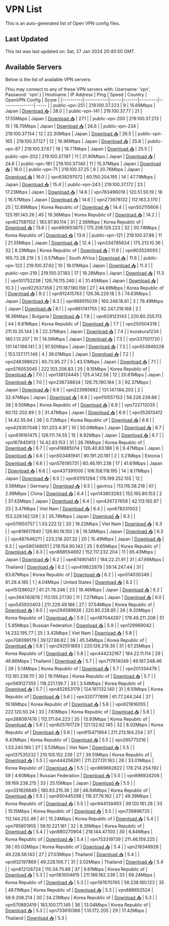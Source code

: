 # VPN List

This is an auto-generated list of Open VPN config files.

## Last Updated

This list was last updated on: Sat, 27 Jan 2024 20:40:50 GMT.

## Available Servers

Below is the list of available VPN servers:

(You may connect to any of these VPN servers with: Username: 'vpn', Password: 'vpn'.)
| Hostname | IP Address | Ping | Speed | Country | OpenVPN Config | Score |
|----------|------------|------|-------|---------|----------------| ----- |
| public-vpn-251 | 219.100.37.223 | 9 | 15.69Mbps | Japan | [Download 📥](./configs/server_0_JP.ovpn) | 28.0 |
| public-vpn-141 | 219.100.37.77 | 21 | 17.55Mbps | Japan | [Download 📥](./configs/server_1_JP.ovpn) | 27.1 |
| public-vpn-200 | 219.100.37.213 | 15 | 18.75Mbps | Japan | [Download 📥](./configs/server_2_JP.ovpn) | 26.6 |
| public-vpn-234 | 219.100.37.154 | 12 | 22.30Mbps | Japan | [Download 📥](./configs/server_3_JP.ovpn) | 26.5 |
| public-vpn-165 | 219.100.37.127 | 12 | 16.96Mbps | Japan | [Download 📥](./configs/server_4_JP.ovpn) | 25.8 |
| public-vpn-87 | 219.100.37.67 | 18 | 19.77Mbps | Japan | [Download 📥](./configs/server_5_JP.ovpn) | 25.5 |
| public-vpn-202 | 219.100.37.197 | 11 | 21.90Mbps | Japan | [Download 📥](./configs/server_6_JP.ovpn) | 24.6 |
| public-vpn-181 | 219.100.37.140 | 11 | 15.37Mbps | Japan | [Download 📥](./configs/server_7_JP.ovpn) | 16.0 |
| public-vpn-71 | 219.100.37.25 | 8 | 20.76Mbps | Japan | [Download 📥](./configs/server_8_JP.ovpn) | 16.0 |
| vpn838297072 | 60.150.204.195 | 14 | 47.79Mbps | Japan | [Download 📥](./configs/server_9_JP.ovpn) | 15.4 |
| public-vpn-243 | 219.100.37.172 | 23 | 17.23Mbps | Japan | [Download 📥](./configs/server_10_JP.ovpn) | 14.6 |
| vpn763496019 | 120.51.50.19 | 18 | 16.57Mbps | Japan | [Download 📥](./configs/server_11_JP.ovpn) | 14.6 |
| vpn273678132 | 112.163.3.170 | 25 | 12.89Mbps | Korea Republic of | [Download 📥](./configs/server_12_KR.ovpn) | 14.4 |
| vpn502115606 | 125.191.143.26 | 45 | 19.36Mbps | Korea Republic of | [Download 📥](./configs/server_13_KR.ovpn) | 14.2 |
| vpn627581102 | 183.97.90.114 | 31 | 2.56Mbps | Korea Republic of | [Download 📥](./configs/server_14_KR.ovpn) | 13.6 |
| vpn690653875 | 175.206.129.223 | 32 | 50.74Mbps | Korea Republic of | [Download 📥](./configs/server_15_KR.ovpn) | 13.6 |
| public-vpn-121 | 219.100.37.88 | 11 | 21.55Mbps | Japan | [Download 📥](./configs/server_16_JP.ovpn) | 12.4 |
| vpn334785634 | 175.213.10.36 | 32 | 8.29Mbps | Korea Republic of | [Download 📥](./configs/server_17_KR.ovpn) | 11.9 |
| vpn903529093 | 165.73.28.219 | 5 | 0.57Mbps | South Africa | [Download 📥](./configs/server_18_ZA.ovpn) | 11.6 |
| public-vpn-122 | 219.100.37.62 | 10 | 18.01Mbps | Japan | [Download 📥](./configs/server_19_JP.ovpn) | 11.3 |
| public-vpn-219 | 219.100.37.183 | 17 | 19.28Mbps | Japan | [Download 📥](./configs/server_20_JP.ovpn) | 11.3 |
| vpn101752238 | 126.76.115.240 | 4 | 31.45Mbps | Japan | [Download 📥](./configs/server_21_JP.ovpn) | 10.3 |
| vpn922537358 | 211.187.180.159 | 27 | 44.69Mbps | Korea Republic of | [Download 📥](./configs/server_22_KR.ovpn) | 9.2 |
| vpn912415763 | 126.36.229.18 | 5 | 74.63Mbps | Japan | [Download 📥](./configs/server_23_JP.ovpn) | 8.3 |
| vpn988915039 | 160.248.18.61 | 3 | 79.49Mbps | Japan | [Download 📥](./configs/server_24_JP.ovpn) | 8.1 |
| vpn861741755 | 92.247.216.168 | 2 | 18.36Mbps | Bulgaria | [Download 📥](./configs/server_25_BG.ovpn) | 7.8 |
| vpn629123143 | 220.80.255.113 | 44 | 6.61Mbps | Korea Republic of | [Download 📥](./configs/server_26_KR.ovpn) | 7.7 |
| vpn250504316 | 211.10.35.144 | 6 | 22.37Mbps | Japan | [Download 📥](./configs/server_27_JP.ovpn) | 7.4 |
| kozakura1234 | 180.1.13.207 | 10 | 14.06Mbps | Japan | [Download 📥](./configs/server_28_JP.ovpn) | 7.3 |
| vpn337501720 | 131.147.166.141 | 3 | 97.92Mbps | Japan | [Download 📥](./configs/server_29_JP.ovpn) | 7.3 |
| vpn553949228 | 153.137.171.146 | 4 | 36.01Mbps | Japan | [Download 📥](./configs/server_30_JP.ovpn) | 7.2 |
| vpn248398623 | 60.73.95.27 | 5 | 43.51Mbps | Japan | [Download 📥](./configs/server_31_JP.ovpn) | 7.1 |
| vpn576053045 | 222.103.206.83 | 25 | 9.15Mbps | Korea Republic of | [Download 📥](./configs/server_32_KR.ovpn) | 7.0 |
| vpn138124445 | 125.4.142.58 | 12 | 20.61Mbps | Japan | [Download 📥](./configs/server_33_JP.ovpn) | 7.0 |
| vpn236738834 | 126.75.190.184 | 3 | 92.37Mbps | Japan | [Download 📥](./configs/server_34_JP.ovpn) | 6.9 |
| vpn223985682 | 131.147.184.203 | 2 | 32.47Mbps | Japan | [Download 📥](./configs/server_35_JP.ovpn) | 6.9 |
| vpn110557153 | 58.226.239.86 | 38 | 9.50Mbps | Korea Republic of | [Download 📥](./configs/server_36_KR.ovpn) | 6.9 |
| vpn722712035 | 60.112.202.89 | 3 | 31.47Mbps | Japan | [Download 📥](./configs/server_37_JP.ovpn) | 6.9 |
| vpn352613412 | 14.42.55.94 | 36 | 0.72Mbps | Korea Republic of | [Download 📥](./configs/server_38_KR.ovpn) | 6.8 |
| vpn429357048 | 101.203.4.97 | 10 | 50.08Mbps | Japan | [Download 📥](./configs/server_39_JP.ovpn) | 6.7 |
| vpn618161475 | 126.111.74.55 | 15 | 8.92Mbps | Japan | [Download 📥](./configs/server_40_JP.ovpn) | 6.7 |
| vpn167840913 | 14.42.83.153 | 31 | 26.76Mbps | Korea Republic of | [Download 📥](./configs/server_41_KR.ovpn) | 6.7 |
| vpn418885014 | 126.40.83.188 | 6 | 9.47Mbps | Japan | [Download 📥](./configs/server_42_JP.ovpn) | 6.6 |
| vpn503481941 | 90.191.20.181 | 2 | 3.21Mbps | Estonia | [Download 📥](./configs/server_43_EE.ovpn) | 6.6 |
| vpn576195731 | 60.46.191.238 | 17 | 41.61Mbps | Japan | [Download 📥](./configs/server_44_JP.ovpn) | 6.6 |
| vpn437391000 | 106.158.118.195 | 14 | 8.17Mbps | Japan | [Download 📥](./configs/server_45_JP.ovpn) | 6.5 |
| vpn931151294 | 176.199.252.155 | 12 | 5.56Mbps | Germany | [Download 📥](./configs/server_46_DE.ovpn) | 6.5 |
| gavinsz | 113.116.38.216 | 61 | 2.98Mbps | China | [Download 📥](./configs/server_47_CN.ovpn) | 6.4 |
| vpn143803283 | 152.165.80.153 | 2 | 37.42Mbps | Japan | [Download 📥](./configs/server_48_JP.ovpn) | 6.4 |
| vpn426727658 | 42.113.192.87 | 23 | 3.47Mbps | Viet Nam | [Download 📥](./configs/server_49_VN.ovpn) | 6.4 |
| vpn678331002 | 153.229.142.129 | 3 | 35.78Mbps | Japan | [Download 📥](./configs/server_50_JP.ovpn) | 6.3 |
| vpn511650757 | 1.53.222.12 | 20 | 16.22Mbps | Viet Nam | [Download 📥](./configs/server_51_VN.ovpn) | 6.3 |
| vpn818617840 | 126.60.19.150 | 8 | 19.58Mbps | Japan | [Download 📥](./configs/server_52_JP.ovpn) | 6.3 |
| vpn487646271 | 223.218.207.32 | 20 | 15.49Mbps | Japan | [Download 📥](./configs/server_53_JP.ovpn) | 6.3 |
| vpn580148051 | 218.154.90.143 | 25 | 9.65Mbps | Korea Republic of | [Download 📥](./configs/server_54_KR.ovpn) | 6.3 |
| vpn868554692 | 152.117.232.204 | 11 | 65.43Mbps | Japan | [Download 📥](./configs/server_55_JP.ovpn) | 6.2 |
| vpn874901451 | 184.22.21.91 | 31 | 47.99Mbps | Thailand | [Download 📥](./configs/server_56_TH.ovpn) | 6.2 |
| vpn419822879 | 59.14.247.44 | 31 | 63.87Mbps | Korea Republic of | [Download 📥](./configs/server_57_KR.ovpn) | 6.2 |
| vpn514030349 | 81.28.4.185 | 1 | 4.04Mbps | United States | [Download 📥](./configs/server_58_US.ovpn) | 6.2 |
| vpn151286027 | 61.21.78.246 | 23 | 19.46Mbps | Japan | [Download 📥](./configs/server_59_JP.ovpn) | 6.2 |
| vpn394740878 | 113.155.27.130 | 11 | 7.27Mbps | Japan | [Download 📥](./configs/server_60_JP.ovpn) | 6.0 |
| vpn545920403 | 211.229.49.186 | 27 | 37.54Mbps | Korea Republic of | [Download 📥](./configs/server_61_KR.ovpn) | 6.0 |
| vpn294589926 | 220.90.228.85 | 26 | 9.20Mbps | Korea Republic of | [Download 📥](./configs/server_62_KR.ovpn) | 5.9 |
| vpn187044287 | 178.49.211.208 | 51 | 5.85Mbps | Russian Federation | [Download 📥](./configs/server_63_RU.ovpn) | 5.9 |
| vpn129969042 | 14.232.195.77 | 25 | 3.42Mbps | Viet Nam | [Download 📥](./configs/server_64_VN.ovpn) | 5.8 |
| vpn708099179 | 39.127.86.82 | 39 | 45.54Mbps | Korea Republic of | [Download 📥](./configs/server_65_KR.ovpn) | 5.8 |
| vpn292551893 | 220.126.219.30 | 31 | 67.25Mbps | Korea Republic of | [Download 📥](./configs/server_66_KR.ovpn) | 5.8 |
| vpn444232167 | 184.22.11.114 | 29 | 46.86Mbps | Thailand | [Download 📥](./configs/server_67_TH.ovpn) | 5.7 |
| vpn717614049 | 49.167.248.46 | 39 | 5.14Mbps | Korea Republic of | [Download 📥](./configs/server_68_KR.ovpn) | 5.7 |
| vpn201334478 | 112.161.238.111 | 30 | 19.11Mbps | Korea Republic of | [Download 📥](./configs/server_69_KR.ovpn) | 5.7 |
| vpn569127355 | 118.221.139.7 | 33 | 3.54Mbps | Korea Republic of | [Download 📥](./configs/server_70_KR.ovpn) | 5.7 |
| vpn452853179 | 124.197.132.140 | 31 | 8.10Mbps | Korea Republic of | [Download 📥](./configs/server_71_KR.ovpn) | 5.6 |
| vpn320777899 | 61.77.244.244 | 37 | 19.16Mbps | Korea Republic of | [Download 📥](./configs/server_72_KR.ovpn) | 5.6 |
| vpn921816055 | 222.120.50.24 | 33 | 7.61Mbps | Korea Republic of | [Download 📥](./configs/server_73_KR.ovpn) | 5.6 |
| vpn388097476 | 112.171.64.223 | 35 | 13.93Mbps | Korea Republic of | [Download 📥](./configs/server_74_KR.ovpn) | 5.6 |
| vpn625761729 | 121.132.62.145 | 32 | 8.02Mbps | Korea Republic of | [Download 📥](./configs/server_75_KR.ovpn) | 5.6 |
| vpn915471964 | 211.213.164.254 | 37 | 9.43Mbps | Korea Republic of | [Download 📥](./configs/server_76_KR.ovpn) | 5.5 |
| vpn265773216 | 1.53.240.190 | 27 | 3.53Mbps | Viet Nam | [Download 📥](./configs/server_77_VN.ovpn) | 5.5 |
| vpn137535232 | 210.105.152.239 | 27 | 39.51Mbps | Korea Republic of | [Download 📥](./configs/server_78_KR.ovpn) | 5.5 |
| vpn444256261 | 211.227.131.163 | 28 | 33.01Mbps | Korea Republic of | [Download 📥](./configs/server_79_KR.ovpn) | 5.5 |
| vpn669662822 | 178.214.254.192 | 59 | 4.60Mbps | Russian Federation | [Download 📥](./configs/server_80_RU.ovpn) | 5.5 |
| vpn898924208 | 59.169.238.215 | 33 | 25.15Mbps | Japan | [Download 📥](./configs/server_81_JP.ovpn) | 5.5 |
| vpn331826849 | 180.83.215.36 | 39 | 46.94Mbps | Korea Republic of | [Download 📥](./configs/server_82_KR.ovpn) | 5.5 |
| vpn950445298 | 118.37.76.162 | 27 | 49.39Mbps | Korea Republic of | [Download 📥](./configs/server_83_KR.ovpn) | 5.5 |
| vpn944139493 | 39.120.161.28 | 33 | 10.15Mbps | Korea Republic of | [Download 📥](./configs/server_84_KR.ovpn) | 5.5 |
| vpn739896725 | 112.144.252.49 | 41 | 15.24Mbps | Korea Republic of | [Download 📥](./configs/server_85_KR.ovpn) | 5.4 |
| vpn765601955 | 59.10.221.161 | 32 | 8.26Mbps | Korea Republic of | [Download 📥](./configs/server_86_KR.ovpn) | 5.4 |
| vpn880270904 | 218.144.47.100 | 30 | 6.84Mbps | Korea Republic of | [Download 📥](./configs/server_87_KR.ovpn) | 5.4 |
| vpn753319739 | 211.46.159.225 | 38 | 65.02Mbps | Korea Republic of | [Download 📥](./configs/server_88_KR.ovpn) | 5.4 |
| vpn218348928 | 49.228.56.143 | 27 | 27.03Mbps | Thailand | [Download 📥](./configs/server_89_TH.ovpn) | 5.4 |
| vpn932197869 | 49.228.106.7 | 31 | 3.02Mbps | Thailand | [Download 📥](./configs/server_90_TH.ovpn) | 5.4 |
| vpn612126724 | 110.34.75.88 | 37 | 9.61Mbps | Korea Republic of | [Download 📥](./configs/server_91_KR.ovpn) | 5.3 |
| vpn183004615 | 211.186.162.239 | 33 | 69.24Mbps | Korea Republic of | [Download 📥](./configs/server_92_KR.ovpn) | 5.3 |
| vpn197670765 | 58.238.160.123 | 35 | 48.11Mbps | Korea Republic of | [Download 📥](./configs/server_93_KR.ovpn) | 5.3 |
| vpn888652524 | 59.9.208.214 | 30 | 34.23Mbps | Korea Republic of | [Download 📥](./configs/server_94_KR.ovpn) | 5.3 |
| vpn570892419 | 183.100.171.145 | 36 | 13.04Mbps | Korea Republic of | [Download 📥](./configs/server_95_KR.ovpn) | 5.3 |
| vpn733610366 | 1.10.172.205 | 29 | 17.42Mbps | Thailand | [Download 📥](./configs/server_96_TH.ovpn) | 5.3 |
